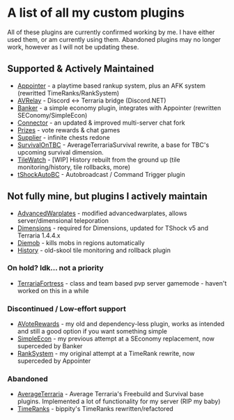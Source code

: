 # A list of all my custom plugins
All of these plugins are currently confirmed working by me. I have either used them, or am currently using them. Abandoned plugins may no longer work, however as I will not be updating these.

## Supported & Actively Maintained
- [Appointer](https://github.com/Terraria-Builders-Community/Appointer) - a playtime based rankup system, plus an AFK system (rewritted TimeRanks/RankSystem)
- [AVRelay](https://github.com/RenderBr/AV-Relay) - Discord <-> Terraria bridge (Discord.NET)
- [Banker](https://github.com/Terraria-Builders-Community/Banker) - a simple economy plugin, integrates with Appointer (rewritten SEConomy/SimpleEcon)
- [Connector](https://github.com/Terraria-Builders-Community/MultiServerChat) - an updated & improved multi-server chat fork
- [Prizes](https://github.com/Terraria-Builders-Community/Prizes) - vote rewards & chat games
- [Supplier](https://github.com/RenderBr/Supplier) - infinite chests redone
- [SurvivalOnTBC](https://github.com/Terraria-Builders-Community/SurvivalOnTBC) - AverageTerrariaSurvival rewrite, a base for TBC's upcoming survival dimension.
- [TileWatch](https://github.com/RenderBr/TileWatch) - [WIP] History rebuilt from the ground up (tile monitoring/history, tile rollbacks, more)
- [tShockAutoBC](https://github.com/Average-Org/tShockAutoBC) - Autobroadcast / Command Trigger plugin

## Not fully mine, but plugins I actively maintain
- [AdvancedWarplates](https://github.com/RenderBr/AdvancedWarpplates) - modified advancedwarplates, allows server/dimensional teleporation
- [Dimensions](https://github.com/RenderBr/Dimensions-TerrariaServer) - required for Dimensions, updated for TShock v5 and Terraria 1.4.4.x
- [Diemob](https://github.com/RenderBr/DieMob) - kills mobs in regions automatically
- [History](https://github.com/RenderBr/History) - old-skool tile monitoring and rollback plugin

### On hold? Idk... not a priority
- [TerrariaFortress](https://github.com/RenderBr/TerrariaFortress) - class and team based pvp server gamemode - haven't worked on this in a while

### Discontinued / Low-effort support
- [AVoteRewards](https://github.com/Average-Org/AVote-Rewards) - my old and dependency-less plugin, works as intended and still a good option if you want something simple
- [SimpleEcon](https://github.com/Average-Org/SimpleEcon) - my previous attempt at a SEconomy replacement, now superceded by Banker
- [RankSystem](https://github.com/Average-Org/RankSystem) - my original attempt at a TimeRank rewrite, now superceded by Appointer

### Abandoned
- [AverageTerraria](https://github.com/RenderBr/AverageTerrariaMain) - Average Terraria's Freebuild and Survival base plugins. Implemented a lot of functionality for my server (RIP my baby)
- [TimeRanks](https://github.com/RenderBr/TimeRanks) - bippity's TimeRanks rewritten/refactored
